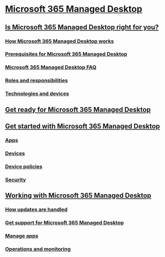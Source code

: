 # [Microsoft 365 Managed Desktop](index.md)
## [Is Microsoft 365 Managed Desktop right for you?](intro/index.md)
### [How Microsoft 365 Managed Desktop works](intro/how-managed-desktop-works.md)
### [Prerequisites for Microsoft 365 Managed Desktop](intro/prerequisites.md)
### [Microsoft 365 Managed Desktop FAQ](intro/faq.md)
### [Roles and responsibilities](intro/roles-and-responsibilities.md)
### [Technologies and devices](intro/technologies-and-devices.md)
## [Get ready for Microsoft 365 Managed Desktop](get-ready/index.md)
## [Get started with Microsoft 365 Managed Desktop](get-started/index.md)
### [Apps](get-started/apps.md)
### [Devices](get-started/devices.md)
### [Device policies](get-started/device-policies.md)
### [Security](get-started/security.md)
## [Working with Microsoft 365 Managed Desktop](working-with-managed-desktop/index.md)
### [How updates are handled](working-with-managed-desktop/updates.md)
### [Get support for Microsoft 365 Managed Desktop](working-with-managed-desktop/support.md)
### [Manage apps](working-with-managed-desktop/manage-apps.md)
### [Operations and monitoring](working-with-managed-desktop/operations-and-monitoring.md)

